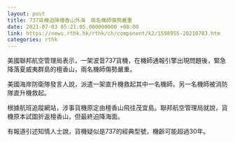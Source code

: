 ```yaml
---
layout: post
title: 737貨機迫降檀香山外海　兩名機師傷勢嚴重
date: 2021-07-03 05:21:05.000000000 +08:00
link: https://news.rthk.hk/rthk/ch/component/k2/1598955-20210703.htm
categories: rthk
---
```


美國聯邦航空管理局表示，一架波音737貨機，在機師通報引擎出現問題後，緊急降落夏威夷群島的檀香山，兩名機師傷勢嚴重。

美國海岸防衛隊發言人說，派遣一架直升機救起其中一名機師，另一名機師被消防隊直升機救起。

根據航班追蹤網站，涉事貨機原定由檀香山飛往茂宜島。聯邦航空管理局就說，貨機原本試圖折返檀香山，但最終迫降海面。

有報道引述知情人士說，貨機疑似是737的經典型號，機齡可能超過30年。
